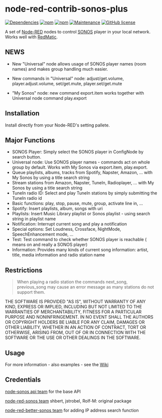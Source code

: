 # node-red-contrib-sonos-plus

[![Dependencies](https://david-dm.org/hklages/node-red-contrib-sonos-plus.svg)](https://david-dm.org/hklages/node-red-contrib-sonos-plus)
[![npm](https://img.shields.io/npm/dt/node-red-contrib-sonos-plus.svg)](https://www.npmjs.com/package/node-red-contrib-sonos-plus)
[![npm](https://img.shields.io/npm/v/node-red-contrib-sonos-plus.svg)](https://www.npmjs.com/package/node-red-contrib-sonos-plus)
[![Maintenance](https://img.shields.io/badge/Maintained%3F-yes-green.svg)](https://GitHub.com/Naereen/StrapDown.js/graphs/commit-activity)
[![GitHub license](https://img.shields.io/badge/license-MIT-blue.svg)](https://raw.githubusercontent.com/hklages/node-red-contrib-sonos-plus/master/LICENSE)

A set of [Node-RED](https://nodered.org/) nodes to control [SONOS](https://www.sonos.com/) player in your local network. Works well with [RedMatic](https://github.com/rdmtc/RedMatic/blob/master/README.en.md).

## NEWS

- New "Universal" node allows usage of SONOS player names (room names) and makes group handling much easier.

- New commands in "Universal" node: adjust/get.volume, player.adjust.volume,  set/get.mute, player.set/get.mute  

- "My Sonos" node: new command export.item works together with Universal node command play.export

## Installation

Install directly from your Node-RED's setting pallete.

## Major Functions

- SONOS Player: Simply select the SONOS player in ConfigNode by search button.
- Universal node: Use SONOS player names - commands act on whole group by default. Works with My Sonos via export.item, play.export.
- Queue playlists, albums, tracks from Spotify, Napster, Amazon, ... with My Sonos by using a title search string
- Stream stations from Amazon, Napster, TuneIn, Radioplayer, ... with My Sonos by using a title search string
- TuneIn radio ID: Select and play TuneIn stations by simply submitting the TuneIn radio id
- Basic functions: play, stop, pause, mute, group, activate line in, ...
- Spotify: Insert playlists, album, songs with uri
- Playlists: Insert Music Library playlist or Sonos playlist - using search string in playlist name
- Notification: Interrupt current song and play a notification
- Special options: Set Loudness, Crossface, NightMode, SpeechEnhancement mode, ...
- Test: Test command to check whether SONOS player is reachable ( means on and really a SONOS player)
- Information: Provides many kinds of current song information: artist, title, media information and radio station name

## Restrictions

> When playing a radio station the commands next_song, previous_song may cause an error message as many stations do not support them.

THE SOFTWARE IS PROVIDED "AS IS", WITHOUT WARRANTY OF ANY KIND, EXPRESS OR IMPLIED, INCLUDING BUT NOT LIMITED TO THE WARRANTIES OF MERCHANTABILITY, FITNESS FOR A PARTICULAR PURPOSE AND NONINFRINGEMENT. IN NO EVENT SHALL THE AUTHORS OR COPYRIGHT HOLDERS BE LIABLE FOR ANY CLAIM, DAMAGES OR OTHER LIABILITY, WHETHER IN AN ACTION OF CONTRACT, TORT OR OTHERWISE, ARISING FROM, OUT OF OR IN CONNECTION WITH THE SOFTWARE OR THE USE OR OTHER DEALINGS IN THE SOFTWARE.

## Usage

For more information - also examples - see the [Wiki](https://github.com/hklages/node-red-contrib-sonos-plus/wiki)

## Credentials

[node-sonos api team](https://github.com/bencevans/node-sonos) for the base API

[node-red-sonos team](https://github.com/shbert/node-red-contrib-sonos) shbert, jstrobel, Rolf-M: original package

[node-red-better-sonos team](https://github.com/originallyus/node-red-contrib-better-sonos) for adding IP address search function
